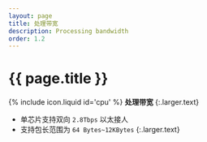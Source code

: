 ```yaml
---
layout: page
title: 处理带宽
description: Processing bandwidth
order: 1.2
---
```



# {{ page.title }}



<span>{% include icon.liquid id='cpu' %} <b>处理带宽</b></span>
{:.larger.text}

- 单芯片支持双向 `2.8Tbps` 以太接人
- 支持包长范围为  `64 Bytes~12KBytes` 
{:.larger.text}